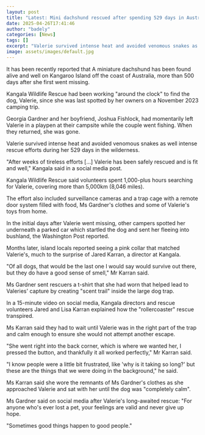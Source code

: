 ```yaml
---
layout: post
title: "Latest: Mini dachshund rescued after spending 529 days in Australian wilderness"
date: 2025-04-26T17:41:46
author: "badely"
categories: [News]
tags: []
excerpt: "Valerie survived intense heat and avoided venomous snakes as well intense rescue efforts during her time lost in the wilderness."
image: assets/images/default.jpg
---
```


It has been recently reported that A miniature dachshund has been found alive and well on Kangaroo Island off the coast of Australia, more than 500 days after she first went missing.

Kangala Wildlife Rescue had been working "around the clock" to find the dog, Valerie, since she was last spotted by her owners on a November 2023 camping trip. 

Georgia Gardner and her boyfriend, Joshua Fishlock, had momentarily left Valerie in a playpen at their campsite while the couple went fishing. When they returned, she was gone. 

Valerie survived intense heat and avoided venomous snakes as well intense rescue efforts during her 529 days in the wilderness.

"After weeks of tireless efforts [...] Valerie has been safely rescued and is fit and well," Kangala said in a social media post.

Kangala Wildlife Rescue said volunteers spent 1,000-plus hours searching for Valerie, covering more than 5,000km (8,046 miles).

The effort also included surveillance cameras and a trap cage with a remote door system filled with food, Ms Gardner's clothes and some of Valerie's toys from home.

In the initial days after Valerie went missing, other campers spotted her underneath a parked car which startled the dog and sent her fleeing into bushland, the Washington Post reported.

Months later, island locals reported seeing a pink collar that matched Valerie's, much to the surprise of Jared Karran, a director at Kangala.

"Of all dogs, that would be the last one I would say would survive out there, but they do have a good sense of smell," Mr Karran said. 

Ms Gardner sent rescuers a t-shirt that she had worn that helped lead to Valeries' capture by creating "scent trail" inside the large dog trap. 

In a 15-minute video on social media, Kangala directors and rescue volunteers Jared and Lisa Karran explained how the "rollercoaster" rescue transpired.

Ms Karran said they had to wait until Valerie was in the right part of the trap and calm enough to ensure she would not attempt another escape. 

"She went right into the back corner, which is where we wanted her, I pressed the button, and thankfully it all worked perfectly," Mr Karran said.

"I know people were a little bit frustrated, like 'why is it taking so long?' but these are the things that we were doing in the background," he said.

Ms Karran said she wore the remnants of Ms Gardner's clothes as she approached Valerie and sat with her until the dog was "completely calm". 

Ms Gardner said on social media after Valerie's long-awaited rescue: "For anyone who's ever lost a pet, your feelings are valid and never give up hope.

"Sometimes good things happen to good people."

